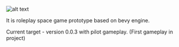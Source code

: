 ![alt text](https://github.com/rewin123/SpaceSandbox/blob/main/demo.gif)

It is roleplay space game prototype based on bevy engine.

Current target - version 0.0.3 with pilot gameplay. (First gameplay in project)
